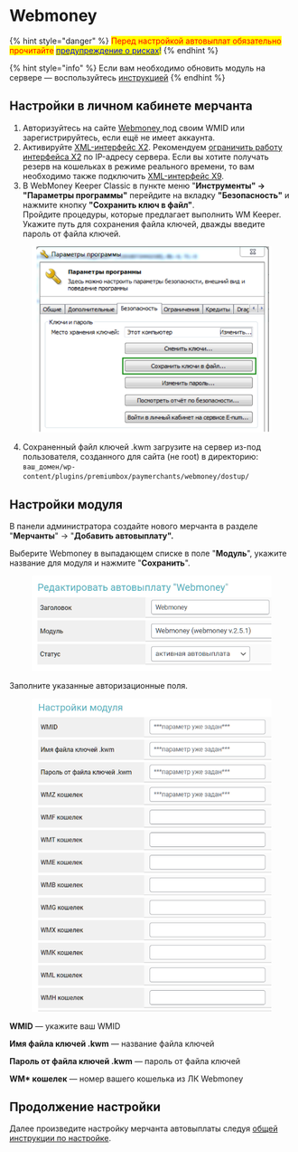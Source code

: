 # Webmoney

{% hint style="danger" %}
<mark style="color:red;">Перед настройкой автовыплат обязательно прочитайте</mark> [<mark style="color:blue;">предупреждение о рисках</mark>](https://premiumexchanger.com/wiki/preduprezhdenie-auto/)<mark style="color:blue;">!</mark>
{% endhint %}

{% hint style="info" %}
Если вам необходимо обновить модуль на сервере — воспользуйтесь [инструкцией](https://premium.gitbook.io/rukovodstvo-polzovatelya/osnovnye-nastroiki/faq/kak-obnovit-faily-na-servere#moduli-avtovyplat)
{% endhint %}

## Настройки в личном кабинете мерчанта

1. Авторизуйтесь на сайте [Webmoney ](https://merchant.webmoney.ru/conf/default.asp)под своим WMID или зарегистрируйтесь, если ещё не имеет аккаунта.
2. Активируйте [XML-интерфейс Х2](https://wiki.webmoney.ru/projects/webmoney/wiki/interfeys_x2). Рекомендуем [ограничить работу интерфейса X2](https://security.webmoney.ru/) по IP-адресу сервера. Если вы хотите получать резерв на кошельках в режиме реального времени, то вам необходимо также подключить [XML-интерфейс Х9](https://wiki.webmoney.ru/projects/webmoney/wiki/interfeys_x9).
3. В WebMoney Keeper Classic в пункте меню "**Инструменты" → "Параметры программы"** перейдите на вкладку **"Безопасность"** и нажмите кнопку **"Сохранить ключ в файл"**.\
   Пройдите процедуры, которые предлагает выполнить WM Keeper. Укажите путь для сохранения файла ключей, дважды введите пароль от файла ключей.

<figure><img src="../../../.gitbook/assets/Screenshot_36 (2).png" alt=""><figcaption></figcaption></figure>

4. Сохраненный файл ключей .kwm загрузите на сервер из-под пользователя, созданного для сайта (не root) в директорию:\
   `ваш_домен/wp-content/plugins/premiumbox/paymerchants/webmoney/dostup/`

## Настройки модуля

В панели администратора создайте нового мерчанта в разделе "**Мерчанты**" -> "**Добавить автовыплату".**

Выберите Webmoney в выпадающем списке в поле "**Модуль**", укажите название для модуля и нажмите "**Сохранить**".

<figure><img src="../../../.gitbook/assets/image (1551).png" alt="" width="438"><figcaption></figcaption></figure>

Заполните указанные авторизационные поля.

<figure><img src="../../../.gitbook/assets/image (1552).png" alt="" width="447"><figcaption></figcaption></figure>

**WMID** — укажите ваш WMID

**Имя файла ключей .kwm** — название файла ключей

**Пароль от файла ключей .kwm** — пароль от файла ключей

**WM\* кошелек** — номер вашего кошелька из ЛК Webmoney

## Продолжение настройки

Далее произведите настройку мерчанта автовыплаты следуя [общей инструкции по настройке](https://premium.gitbook.io/rukovodstvo-polzovatelya/osnovnye-nastroiki/merchanty-i-avtovyplaty/avtovyplaty/obshie-nastroiki-merchantov-avtovyplat).

